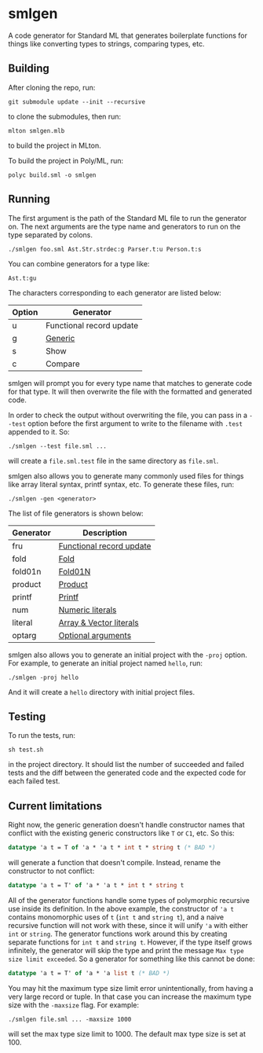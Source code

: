 smlgen
======

A code generator for Standard ML that generates boilerplate functions for
things like converting types to strings, comparing types, etc.

Building
--------

After cloning the repo, run:

```
git submodule update --init --recursive
```

to clone the submodules, then run:

```
mlton smlgen.mlb
```

to build the project in MLton.

To build the project in Poly/ML, run:

```
polyc build.sml -o smlgen
```

Running
-------

The first argument is the path of the Standard ML
file to run the generator on. The next arguments are
the type name and generators to run on the type separated by colons.

```
./smlgen foo.sml Ast.Str.strdec:g Parser.t:u Person.t:s
```

You can combine generators for a type like:
```
Ast.t:gu
```

The characters corresponding to each generator are listed below:

| Option |        Generator                                |
|--------|-------------------------------------------------|
|   u    | Functional record update                        |
|   g    | [Generic](https://github.com/DarinM223/generic) |
|   s    | Show                                            |
|   c    | Compare                                         |

smlgen will prompt you for every type name that matches to generate code for that type. It will then overwrite the file with the formatted and generated code.

In order to check the output without overwriting the file, you can pass in a `--test` option before the first argument to write to the filename with `.test` appended to it. So:

```
./smlgen --test file.sml ...
```

will create a `file.sml.test` file in the same directory as `file.sml`.

smlgen also allows you to generate many commonly used files for things like array literal syntax, printf syntax, etc. To generate these files, run:

```
./smlgen -gen <generator>
```

The list of file generators is shown below:

| Generator |             Description                                                 |
|-----------|-------------------------------------------------------------------------|
| fru       | [Functional record update](http://www.mlton.org/FunctionalRecordUpdate) |
| fold      | [Fold](http://www.mlton.org/Fold)                                       |
| fold01n   | [Fold01N](http://www.mlton.org/Fold01N)                                 |
| product   | [Product](http://www.mlton.org/ProductType)                             |
| printf    | [Printf](http://www.mlton.org/Printf)                                   |
| num       | [Numeric literals](http://www.mlton.org/NumericLiteral)                 |
| literal   | [Array & Vector literals](http://www.mlton.org/ArrayLiteral)            |
| optarg    | [Optional arguments](http://www.mlton.org/OptionalArguments)            |

smlgen also allows you to generate an initial project with the `-proj` option. For example, to generate
an initial project named `hello`, run:

```
./smlgen -proj hello
```

And it will create a `hello` directory with initial project files.

Testing
-------

To run the tests, run:

```
sh test.sh
```

in the project directory. It should list the number of succeeded and failed tests and
the diff between the generated code and the expected code for each failed test.

Current limitations
-------------------

Right now, the generic generation doesn't handle constructor names that conflict
with the existing generic constructors like `T` or `C1`, etc. So this:

```sml
datatype 'a t = T of 'a * 'a t * int t * string t (* BAD *)
```

will generate a function that doesn't compile. Instead, rename the constructor
to not conflict:

```sml
datatype 'a t = T' of 'a * 'a t * int t * string t
```

All of the generator functions handle some types of polymorphic recursive use inside its definition. In the above example, the constructor of `'a t` contains monomorphic uses of `t` (`int t` and `string t`), and a naive recursive function will not work with these, since it will unify `'a` with either `int` or `string`.
The generator functions work around this by creating separate functions for `int t` and `string t`.
However, if the type itself grows infinitely, the generator will skip the type
and print the message `Max type size limit exceeded`. So a generator for something like this cannot be done:

```sml
datatype 'a t = T' of 'a * 'a list t (* BAD *)
```

You may hit the maximum type size limit error unintentionally, from having a very large record or tuple.
In that case you can increase the maximum type size with the `-maxsize` flag. For example:

```
./smlgen file.sml ... -maxsize 1000
```

will set the max type size limit to 1000. The default max type size is set at 100.